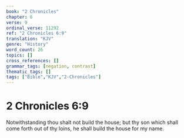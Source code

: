 ```yaml
---
book: "2 Chronicles"
chapter: 6
verse: 9
ordinal_verse: 11292
ref: "2 Chronicles 6:9"
translation: "KJV"
genre: "History"
word_count: 26
topics: []
cross_references: []
grammar_tags: [negation, contrast]
thematic_tags: []
tags: ["Bible","KJV","2-Chronicles"]
---
```


# 2 Chronicles 6:9

Notwithstanding thou shalt not build the house; but thy son which shall come forth out of thy loins, he shall build the house for my name.

